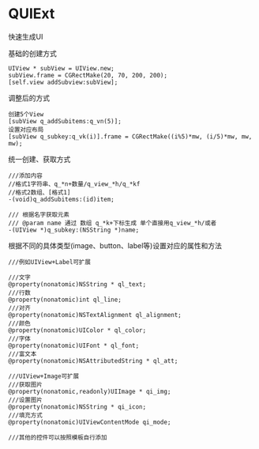 # QUIExt
快速生成UI

基础的创建方式
    
    UIView * subView = UIView.new;
    subView.frame = CGRectMake(20, 70, 200, 200);
    [self.view addSubview:subView];

调整后的方式

    创建5个View
    [subView q_addSubitems:q_vn(5)];
    设置对应布局
    [subView q_subkey:q_vk(i)].frame = CGRectMake((i%5)*mw, (i/5)*mw, mw, mw);





统一创建、获取方式

    ///添加内容
    //格式1字符串、q_*n+数量/q_view_*h/q_*kf
    //格式2数组、[格式1]
    -(void)q_addSubitems:(id)item;
    
    /// 根据名字获取元素
    /// @param name 通过 数组 q_*k+下标生成 单个直接用q_view_*h/或者
    -(UIView *)q_subkey:(NSString *)name;
    
    
根据不同的具体类型(image、button、label等)设置对应的属性和方法

    ///例如UIView+Label可扩展
    
    ///文字
    @property(nonatomic)NSString * ql_text;
    ///行数
    @property(nonatomic)int ql_line;
    ///对齐
    @property(nonatomic)NSTextAlignment ql_alignment;
    ///颜色
    @property(nonatomic)UIColor * ql_color;
    ///字体
    @property(nonatomic)UIFont * ql_font;
    ///富文本
    @property(nonatomic)NSAttributedString * ql_att;
    
    ///UIView+Image可扩展
    ///获取图片
    @property(nonatomic,readonly)UIImage * qi_img;
    ///设置图片
    @property(nonatomic)NSString * qi_icon;
    ///填充方式
    @property(nonatomic)UIViewContentMode qi_mode;
    
    ///其他的控件可以按照模板自行添加
    
